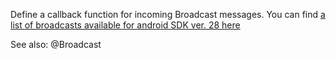 Define a callback function for incoming Broadcast messages.
You can find [a list of broadcasts available for android SDK ver. 28 here](https://chromium.googlesource.com/android\_tools/+/refs/heads/master/sdk/platforms/android-28/data/broadcast\_actions.txt)


See also: @Broadcast
